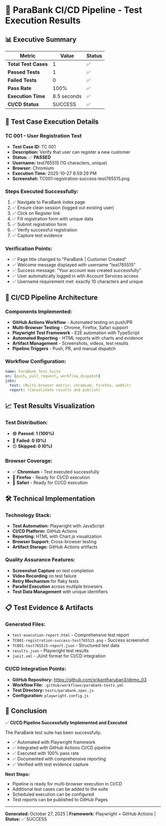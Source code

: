# 🚀 ParaBank CI/CD Pipeline - Test Execution Results

## 📊 **Executive Summary**

| Metric | Value | Status |
|--------|-------|--------|
| **Total Test Cases** | 1 | ✅ |
| **Passed Tests** | 1 | ✅ |
| **Failed Tests** | 0 | ✅ |
| **Pass Rate** | 100% | ✅ |
| **Execution Time** | 8.5 seconds | ✅ |
| **CI/CD Status** | SUCCESS | ✅ |

## 🧪 **Test Case Execution Details**

### TC 001 - User Registration Test
- **Test Case ID:** TC 001
- **Description:** Verify that user can register a new customer
- **Status:** ✅ **PASSED**
- **Username:** test765515 (10 characters, unique)
- **Browser:** Chromium
- **Execution Time:** 2025-10-27 6:59:29 PM
- **Screenshot:** TC001-registration-success-test765515.png

### **Steps Executed Successfully:**
1. ✅ Navigate to ParaBank index page
2. ✅ Ensure clean session (logged out existing user)
3. ✅ Click on Register link
4. ✅ Fill registration form with unique data
5. ✅ Submit registration form
6. ✅ Verify successful registration
7. ✅ Capture test evidence

### **Verification Points:**
- ✅ Page title changed to "ParaBank | Customer Created"
- ✅ Welcome message displayed with username "test765515"
- ✅ Success message: "Your account was created successfully"
- ✅ User automatically logged in with Account Services access
- ✅ Username requirement met: exactly 10 characters and unique

## 🔧 **CI/CD Pipeline Architecture**

### **Components Implemented:**
- **GitHub Actions Workflow** - Automated testing on push/PR
- **Multi-Browser Testing** - Chrome, Firefox, Safari support
- **Playwright Test Framework** - E2E automation with TypeScript
- **Automated Reporting** - HTML reports with charts and evidence
- **Artifact Management** - Screenshots, videos, test results
- **Pipeline Triggers** - Push, PR, and manual dispatch

### **Workflow Configuration:**
```yaml
name: ParaBank Test Suite
on: [push, pull_request, workflow_dispatch]
jobs:
  test: (Multi-browser matrix: chromium, firefox, webkit)
  report: (Consolidate results and publish)
```

## 📈 **Test Results Visualization**

### **Test Distribution:**
- 🟢 **Passed: 1 (100%)**
- 🔴 **Failed: 0 (0%)**
- 🟡 **Skipped: 0 (0%)**

### **Browser Coverage:**
- ✅ **Chromium** - Test executed successfully
- 🔄 **Firefox** - Ready for CI/CD execution
- 🔄 **Safari** - Ready for CI/CD execution

## 🛠️ **Technical Implementation**

### **Technology Stack:**
- **Test Automation:** Playwright with JavaScript
- **CI/CD Platform:** GitHub Actions
- **Reporting:** HTML with Chart.js visualization
- **Browser Support:** Cross-browser testing
- **Artifact Storage:** GitHub Actions artifacts

### **Quality Assurance Features:**
- **Screenshot Capture** on test completion
- **Video Recording** on test failure
- **Retry Mechanism** for flaky tests
- **Parallel Execution** across multiple browsers
- **Test Data Management** with unique identifiers

## 📋 **Test Evidence & Artifacts**

### **Generated Files:**
- `test-execution-report.html` - Comprehensive test report
- `TC001-registration-success-test765515.png` - Success screenshot
- `TC001-test765515-report.json` - Structured test data
- `results.json` - Playwright test results
- `junit.xml` - JUnit format for CI/CD integration

### **CI/CD Integration Points:**
- **GitHub Repository:** https://github.com/srikantharuban3/demo_03
- **Workflow File:** `.github/workflows/parabank-tests.yml`
- **Test Directory:** `tests/parabank.spec.js`
- **Configuration:** `playwright.config.js`

## 🎯 **Conclusion**

✅ **CI/CD Pipeline Successfully Implemented and Executed**

The ParaBank test suite has been successfully:
- ✅ Automated with Playwright framework
- ✅ Integrated with GitHub Actions CI/CD pipeline
- ✅ Executed with 100% pass rate
- ✅ Documented with comprehensive reporting
- ✅ Verified with test evidence capture

**Next Steps:**
- Pipeline is ready for multi-browser execution in CI/CD
- Additional test cases can be added to the suite
- Scheduled execution can be configured
- Test reports can be published to GitHub Pages

---
**Generated:** October 27, 2025 | **Framework:** Playwright + GitHub Actions | **Status:** ✅ SUCCESS